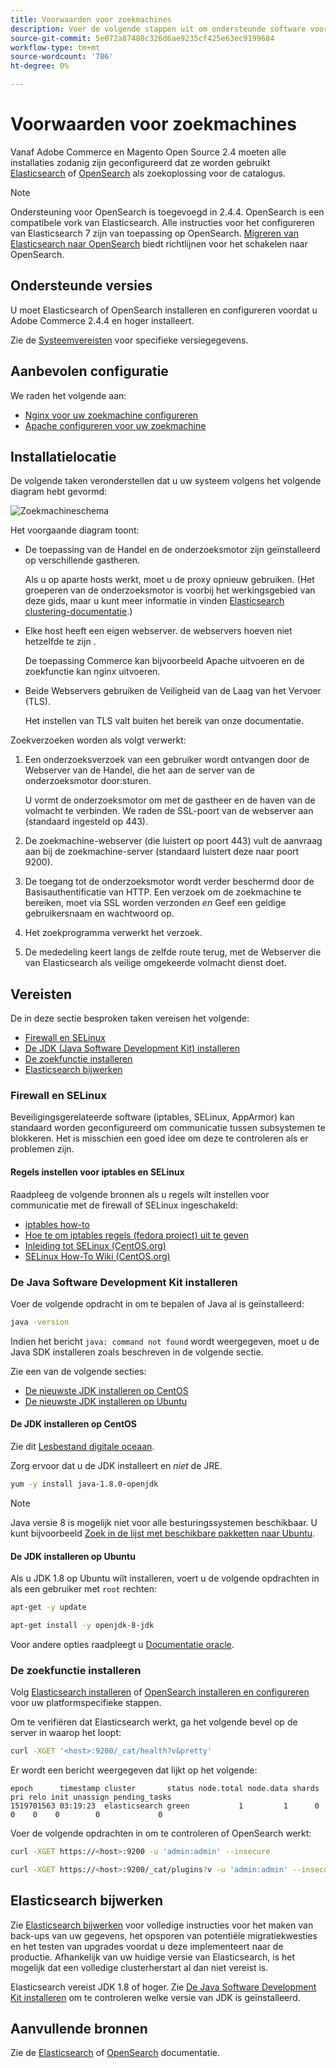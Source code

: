 ```yaml
---
title: Voorwaarden voor zoekmachines
description: Voer de volgende stappen uit om ondersteunde software voor zoekprogramma's te installeren en te configureren voor installaties op locatie van Adobe Commerce en Magento Open Source.
source-git-commit: 5e072a87480c326d6ae9235cf425e63ec9199684
workflow-type: tm+mt
source-wordcount: '786'
ht-degree: 0%

---
```



# Voorwaarden voor zoekmachines

Vanaf Adobe Commerce en Magento Open Source 2.4 moeten alle installaties zodanig zijn geconfigureerd dat ze worden gebruikt [Elasticsearch](https://www.elastic.co) of [OpenSearch](https://opensearch.org/) als zoekoplossing voor de catalogus.

>[!NOTE]
>
>Ondersteuning voor OpenSearch is toegevoegd in 2.4.4. OpenSearch is een compatibele vork van Elasticsearch. Alle instructies voor het configureren van Elasticsearch 7 zijn van toepassing op OpenSearch. [Migreren van Elasticsearch naar OpenSearch](../../../upgrade/prepare/opensearch-migration.md) biedt richtlijnen voor het schakelen naar OpenSearch.

## Ondersteunde versies

U moet Elasticsearch of OpenSearch installeren en configureren voordat u Adobe Commerce 2.4.4 en hoger installeert.

Zie de [Systeemvereisten](../../system-requirements.md) voor specifieke versiegegevens.

## Aanbevolen configuratie

We raden het volgende aan:

* [Nginx voor uw zoekmachine configureren](configure-nginx.md)
* [Apache configureren voor uw zoekmachine](configure-apache.md)

## Installatielocatie

De volgende taken veronderstellen dat u uw systeem volgens het volgende diagram hebt gevormd:

![Zoekmachineschema](../../../assets/installation/search-engine-config.svg)

Het voorgaande diagram toont:

* De toepassing van de Handel en de onderzoeksmotor zijn geïnstalleerd op verschillende gastheren.

   Als u op aparte hosts werkt, moet u de proxy opnieuw gebruiken. (Het groeperen van de onderzoeksmotor is voorbij het werkingsgebied van deze gids, maar u kunt meer informatie in vinden [Elasticsearch clustering-documentatie](https://www.elastic.co/guide/en/elasticsearch/guide/current/distributed-cluster.html).)

* Elke host heeft een eigen webserver. de webservers hoeven niet hetzelfde te zijn .

   De toepassing Commerce kan bijvoorbeeld Apache uitvoeren en de zoekfunctie kan nginx uitvoeren.

* Beide Webservers gebruiken de Veiligheid van de Laag van het Vervoer (TLS).

   Het instellen van TLS valt buiten het bereik van onze documentatie.

Zoekverzoeken worden als volgt verwerkt:

1. Een onderzoeksverzoek van een gebruiker wordt ontvangen door de Webserver van de Handel, die het aan de server van de onderzoeksmotor door:sturen.

   U vormt de onderzoeksmotor om met de gastheer en de haven van de volmacht te verbinden. We raden de SSL-poort van de webserver aan (standaard ingesteld op 443).

1. De zoekmachine-webserver (die luistert op poort 443) vult de aanvraag aan bij de zoekmachine-server (standaard luistert deze naar poort 9200).

1. De toegang tot de onderzoeksmotor wordt verder beschermd door de Basisauthentificatie van HTTP. Een verzoek om de zoekmachine te bereiken, moet via SSL worden verzonden *en* Geef een geldige gebruikersnaam en wachtwoord op.

1. Het zoekprogramma verwerkt het verzoek.

1. De mededeling keert langs de zelfde route terug, met de Webserver die van Elasticsearch als veilige omgekeerde volmacht dienst doet.

## Vereisten

De in deze sectie besproken taken vereisen het volgende:

* [Firewall en SELinux](#firewall-and-selinux)
* [De JDK (Java Software Development Kit) installeren](#install-the-java-software-development-kit)
* [De zoekfunctie installeren](#install-the-search-engine)
* [Elasticsearch bijwerken](#upgrading-elasticsearch)

### Firewall en SELinux

Beveiligingsgerelateerde software (iptables, SELinux, AppArmor) kan standaard worden geconfigureerd om communicatie tussen subsystemen te blokkeren. Het is misschien een goed idee om deze te controleren als er problemen zijn.

#### Regels instellen voor iptables en SELinux

Raadpleeg de volgende bronnen als u regels wilt instellen voor communicatie met de firewall of SELinux ingeschakeld:

* [iptables how-to](https://help.ubuntu.com/community/IptablesHowTo)
* [Hoe te om iptables regels (fedora project) uit te geven](https://fedoraproject.org/wiki/How_to_edit_iptables_rules)
* [Inleiding tot SELinux (CentOS.org)](https://www.centos.org)
* [SELinux How-To Wiki (CentOS.org)](https://wiki.centos.org/HowTos/SELinux)

### De Java Software Development Kit installeren

Voer de volgende opdracht in om te bepalen of Java al is geïnstalleerd:

```bash
java -version
```

Indien het bericht `java: command not found` wordt weergegeven, moet u de Java SDK installeren zoals beschreven in de volgende sectie.

Zie een van de volgende secties:

* [De nieuwste JDK installeren op CentOS](#install-the-jdk-on-centos)
* [De nieuwste JDK installeren op Ubuntu](#install-the-jdk-on-ubuntu)

#### De JDK installeren op CentOS

Zie dit [Lesbestand digitale oceaan](https://www.digitalocean.com/community/tutorials/how-to-install-java-on-centos-and-fedora#install-oracle-java-8).

Zorg ervoor dat u de JDK installeert en *niet* de JRE.

```bash
yum -y install java-1.8.0-openjdk
```

>[!NOTE]
>
>Java versie 8 is mogelijk niet voor alle besturingssystemen beschikbaar. U kunt bijvoorbeeld [Zoek in de lijst met beschikbare pakketten naar Ubuntu](https://packages.ubuntu.com/).

#### De JDK installeren op Ubuntu

Als u JDK 1.8 op Ubuntu wilt installeren, voert u de volgende opdrachten in als een gebruiker met `root` rechten:

```bash
apt-get -y update
```

```bash
apt-get install -y openjdk-8-jdk
```

Voor andere opties raadpleegt u [Documentatie oracle](https://docs.oracle.com/javase/8/docs/technotes/guides/install/install_overview.html).

### De zoekfunctie installeren

Volg [Elasticsearch installeren](https://www.elastic.co/guide/en/elasticsearch/reference/current/install-elasticsearch.html) of [OpenSearch installeren en configureren](https://opensearch.org/docs/latest/opensearch/install/index/) voor uw platformspecifieke stappen.

Om te verifiëren dat Elasticsearch werkt, ga het volgende bevel op de server in waarop het loopt:

```bash
curl -XGET '<host>:9200/_cat/health?v&pretty'
```

Er wordt een bericht weergegeven dat lijkt op het volgende:

```terminal
epoch      timestamp cluster       status node.total node.data shards pri relo init unassign pending_tasks
1519701563 03:19:23  elasticsearch green           1         1      0   0    0    0        0             0
```

Voer de volgende opdrachten in om te controleren of OpenSearch werkt:

```bash
curl -XGET https://<host>:9200 -u 'admin:admin' --insecure
```

```bash
curl -XGET https://<host>:9200/_cat/plugins?v -u 'admin:admin' --insecure
```

## Elasticsearch bijwerken

Zie [Elasticsearch bijwerken](https://www.elastic.co/guide/en/elasticsearch/reference/current/setup-upgrade.html) voor volledige instructies voor het maken van back-ups van uw gegevens, het opsporen van potentiële migratiekwesties en het testen van upgrades voordat u deze implementeert naar de productie. Afhankelijk van uw huidige versie van Elasticsearch, is het mogelijk dat een volledige clusterherstart al dan niet vereist is.

Elasticsearch vereist JDK 1.8 of hoger. Zie [De Java Software Development Kit installeren](#install-the-java-software-development-kit) om te controleren welke versie van JDK is geïnstalleerd.

## Aanvullende bronnen

Zie de [Elasticsearch](https://www.elastic.co/guide/en/elasticsearch/reference/current/index.html) of [OpenSearch](https://opensearch.org/docs/latest/) documentatie.
